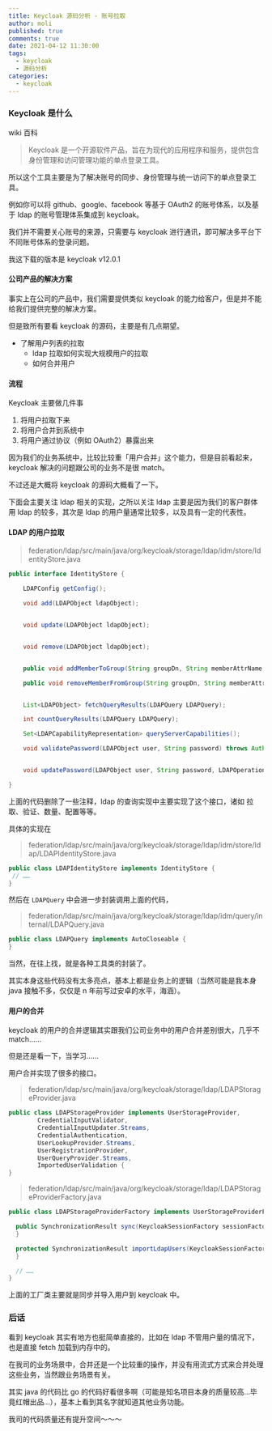 ```yaml
---
title: Keycloak 源码分析 - 账号拉取
author: moli
published: true
comments: true
date: 2021-04-12 11:30:00
tags:
  - keycloak
  - 源码分析
categories:
  - keycloak
---
```


### Keycloak 是什么

wiki 百科

> Keycloak 是一个开源软件产品，旨在为现代的应用程序和服务，提供包含身份管理和访问管理功能的单点登录工具。

所以这个工具主要是为了解决账号的同步、身份管理与统一访问下的单点登录工具。

例如你可以将 github、google、facebook 等基于 OAuth2 的账号体系，以及基于 ldap 的账号管理体系集成到 keycloak。

我们并不需要关心账号的来源，只需要与 keycloak 进行通讯，即可解决多平台下不同账号体系的登录问题。

我这下载的版本是 keycloak v12.0.1

#### 公司产品的解决方案

事实上在公司的产品中，我们需要提供类似 keycloak 的能力给客户，但是并不能给我们提供完整的解决方案。

但是致所有要看 keycloak 的源码，主要是有几点期望。

- 了解用户列表的拉取
  - ldap 拉取如何实现大规模用户的拉取
  - 如何合并用户

#### 流程

Keycloak 主要做几件事

1. 将用户拉取下来
2. 将用户合并到系统中
3. 将用户通过协议（例如 OAuth2）暴露出来

因为我们的业务系统中，比较比较重「用户合并」这个能力，但是目前看起来，keycloak 解决的问题跟公司的业务不是很 match。

不过还是大概将 keycloak 的源码大概看了一下。

下面会主要关注 ldap 相关的实现，之所以关注 ldap 主要是因为我们的客户群体用 ldap 的较多，其次是 ldap 的用户量通常比较多，以及具有一定的代表性。

#### LDAP 的用户拉取

> federation/ldap/src/main/java/org/keycloak/storage/ldap/idm/store/IdentityStore.java

```java
public interface IdentityStore {

    LDAPConfig getConfig();

    void add(LDAPObject ldapObject);


    void update(LDAPObject ldapObject);


    void remove(LDAPObject ldapObject);


    public void addMemberToGroup(String groupDn, String memberAttrName, String value);

    public void removeMemberFromGroup(String groupDn, String memberAttrName, String value);


    List<LDAPObject> fetchQueryResults(LDAPQuery LDAPQuery);

    int countQueryResults(LDAPQuery LDAPQuery);

    Set<LDAPCapabilityRepresentation> queryServerCapabilities();

    void validatePassword(LDAPObject user, String password) throws AuthenticationException;


    void updatePassword(LDAPObject user, String password, LDAPOperationDecorator passwordUpdateDecorator);

}
```

上面的代码删除了一些注释，ldap 的查询实现中主要实现了这个接口，诸如 拉取、验证、数量、配置等等。

具体的实现在

> federation/ldap/src/main/java/org/keycloak/storage/ldap/idm/store/ldap/LDAPIdentityStore.java

```java
public class LDAPIdentityStore implements IdentityStore {
 // ……
}
```

然后在 `LDAPQuery` 中会进一步封装调用上面的代码，

> federation/ldap/src/main/java/org/keycloak/storage/ldap/idm/query/internal/LDAPQuery.java

```java
public class LDAPQuery implements AutoCloseable {
}
```

当然，在往上找，就是各种工具类的封装了。

其实本身这些代码没有太多亮点，基本上都是业务上的逻辑（当然可能是我本身 java 接触不多，仅仅是 n 年前写过安卓的水平，海涵）。

#### 用户的合并

keycloak 的用户的合并逻辑其实跟我们公司业务中的用户合并差别很大，几乎不 match……

但是还是看一下，当学习……

用户合并实现了很多的接口。

> federation/ldap/src/main/java/org/keycloak/storage/ldap/LDAPStorageProvider.java

```java
public class LDAPStorageProvider implements UserStorageProvider,
        CredentialInputValidator,
        CredentialInputUpdater.Streams,
        CredentialAuthentication,
        UserLookupProvider.Streams,
        UserRegistrationProvider,
        UserQueryProvider.Streams,
        ImportedUserValidation {
}
```

> federation/ldap/src/main/java/org/keycloak/storage/ldap/LDAPStorageProviderFactory.java

```java
public class LDAPStorageProviderFactory implements UserStorageProviderFactory<LDAPStorageProvider>, ImportSynchronization {

  public SynchronizationResult sync(KeycloakSessionFactory sessionFactory, String realmId, UserStorageProviderModel model) {
  }

  protected SynchronizationResult importLdapUsers(KeycloakSessionFactory sessionFactory, final String realmId, final ComponentModel fedModel, List<LDAPObject> ldapUsers) {
  }

  // ……
}
```

上面的工厂类主要就是同步并导入用户到 keycloak 中。

### 后话

看到 keycloak 其实有地方也挺简单直接的，比如在 ldap 不管用户量的情况下，也是直接 fetch 加载到内存中的。

在我司的业务场景中，合并还是一个比较重的操作，并没有用流式方式来合并处理这些业务，当然跟业务场景有关。

其实 java 的代码比 go 的代码好看很多啊（可能是知名项目本身的质量较高…毕竟红帽出品…），基本上看到其名字就知道其他业务功能。

我司的代码质量还有提升空间～～～

